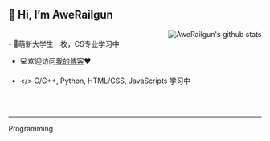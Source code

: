 ## 👋 Hi, I’m AweRailgun
<img align="right" src="https://github-readme-stats.vercel.app/api?username=awerailgun&show_icons=true&theme=buefy&count_private=true" alt="AweRailgun's github stats"/>

<br>
- 📖萌新大学生一枚，CS专业学习中

- 💻欢迎访问[我的博客](https://miku.ie)❤

- </> C/C++, Python, HTML/CSS, JavaScripts 学习中

<br><br>
****
Programming 




<!---
awerailgun/awerailgun is a ✨ special ✨ repository because its `README.md` (this file) appears on your GitHub profile.
You can click the Preview link to take a look at your changes.
--->
